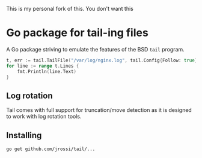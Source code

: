 
This is my personal fork of this.  You don't want this 

# Go package for tail-ing files

A Go package striving to emulate the features of the BSD `tail` program. 

```Go
t, err := tail.TailFile("/var/log/nginx.log", tail.Config{Follow: true})
for line := range t.Lines {
    fmt.Println(line.Text)
}
```


## Log rotation

Tail comes with full support for truncation/move detection as it is
designed to work with log rotation tools.

## Installing

    go get github.com/jrossi/tail/...

